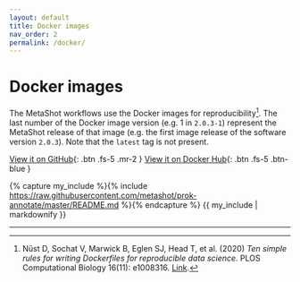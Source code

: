 ```yaml
---
layout: default
title: Docker images
nav_order: 2
permalink: /docker/
---
```


# Docker images

The MetaShot workflows use the Docker images for reproducibility[^1]. The
last number of the Docker image version (e.g. 1 in `2.0.3-1`) represent the
MetaShot release of that image (e.g. the first image release of the software
version `2.0.3`). Note that the `latest` tag is not present.

[View it on GitHub](https://github.com/metashot/docker){: .btn .fs-5 .mr-2 }
[View it on Docker Hub](https://hub.docker.com/u/metashot/){: .btn .fs-5 .btn-blue }

{% capture my_include %}{% include https://raw.githubusercontent.com/metashot/prok-annotate/master/README.md %}{% endcapture %}
{{ my_include | markdownify }}

---

[^1]: Nüst D, Sochat V, Marwick B, Eglen SJ, Head T, et al. (2020) *Ten simple
      rules for writing Dockerfiles for reproducible data science*. PLOS
      Computational Biology 16(11): e1008316.
      [Link](https://doi.org/10.1371/journal.pcbi.1008316).